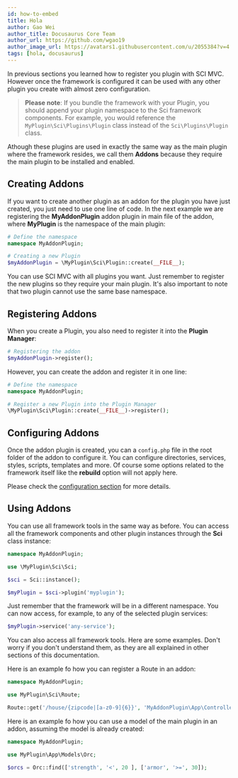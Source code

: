 ```yaml
---
id: how-to-embed
title: Hola
author: Gao Wei
author_title: Docusaurus Core Team
author_url: https://github.com/wgao19
author_image_url: https://avatars1.githubusercontent.com/u/2055384?v=4
tags: [hola, docusaurus]
---
```


In previous sections you learned how to register you plugin with SCI MVC. However once the framework is configured it can be used with any other plugin you create with almost zero configuration.

<!--truncate-->

> **Please note**: If you bundle the framework with your Plugin,
> you should append your plugin namespace to the Sci framework components.
> For example, you would reference the `MyPlugin\Sci\Plugins\Plugin` class instead of the `Sci\Plugins\Plugin` class.

Athough these plugins are used in exactly the same way as the main plugin where the framework resides, we call them **Addons** because they require the main plugin to be installed and enabled.

## Creating Addons

If you want to create another plugin as an addon for the plugin you have just created, you just need to use one line of code. In the next example we are registering the **MyAddonPlugin** addon plugin in main file of the addon, where **MyPlugin** is the namespace of the main plugin:

```php
# Define the namespace
namespace MyAddonPlugin;

# Creating a new Plugin
$myAddonPlugin = \MyPlugin\Sci\Plugin::create(__FILE__);
```

You can use SCI MVC with all plugins you want. Just remember to register the new plugins so they require your main plugin. It's also important to note that two plugin cannot use the same base namespace.


## Registering Addons

When you create a Plugin, you also need to register it into the **Plugin Manager**:


```php
# Registering the addon
$myAddonPlugin->register();
```
However, you can create the addon and register it in one line:

```php
# Define the namespace
namespace MyAddonPlugin;

# Register a new Plugin into the Plugin Manager
\MyPlugin\Sci\Plugin::create(__FILE__)->register();
```


## Configuring Addons

Once the addon plugin is created, you can a `config.php` file in the root folder of the addon to configure it. You can configure directories, services, styles, scripts, templates and more. Of course some options related to the framework itself like the **rebuild** option will not apply here.

Please check the [configuration section](/docs/framework/configuration) for more details.

## Using Addons

You can use all framework tools in the same way as before. You can access all the framework components and other plugin instances through the **Sci** class instance:

```php
namespace MyAddonPlugin;

use \MyPlugin\Sci\Sci;

$sci = Sci::instance();

$myPlugin = $sci->plugin('myplugin');

```

Just remember that the framework will be in a different namespace. You can now access, for example, to any of the selected plugin services:


```php
$myPlugin->service('any-service');

```

You can also access all framework tools. Here are some examples. Don't worry if you don't understand them, as they are all explained in other sections of this documentation.

Here is an example fo how you can register a Route in an addon:

```php
namespace MyAddonPlugin;

use MyPlugin\Sci\Route;

Route::get('/house/{zipcode|[a-z0-9]{6}}', 'MyAddonPlugin\App\Controllers\House@show')->register();
```

Here is an example fo how you can use a model of the main plugin in an addon, assuming the model is already created:

```php
namespace MyAddonPlugin;

use MyPlugin\App\Models\Orc;

$orcs = Orc::find(['strength', '<', 20 ], ['armor', '>=', 30]);
```

